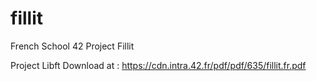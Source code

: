 # fillit
French School 42 Project Fillit

Project Libft Download at :
https://cdn.intra.42.fr/pdf/pdf/635/fillit.fr.pdf
